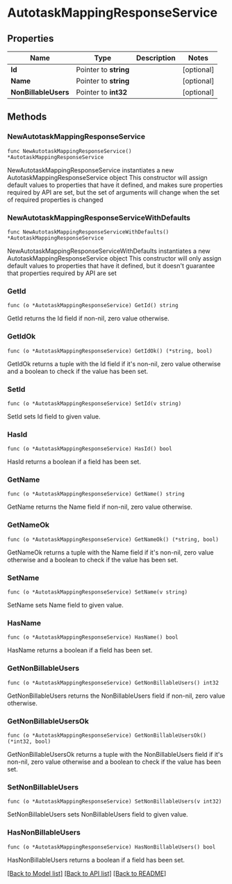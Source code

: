 # AutotaskMappingResponseService

## Properties

Name | Type | Description | Notes
------------ | ------------- | ------------- | -------------
**Id** | Pointer to **string** |  | [optional] 
**Name** | Pointer to **string** |  | [optional] 
**NonBillableUsers** | Pointer to **int32** |  | [optional] 

## Methods

### NewAutotaskMappingResponseService

`func NewAutotaskMappingResponseService() *AutotaskMappingResponseService`

NewAutotaskMappingResponseService instantiates a new AutotaskMappingResponseService object
This constructor will assign default values to properties that have it defined,
and makes sure properties required by API are set, but the set of arguments
will change when the set of required properties is changed

### NewAutotaskMappingResponseServiceWithDefaults

`func NewAutotaskMappingResponseServiceWithDefaults() *AutotaskMappingResponseService`

NewAutotaskMappingResponseServiceWithDefaults instantiates a new AutotaskMappingResponseService object
This constructor will only assign default values to properties that have it defined,
but it doesn't guarantee that properties required by API are set

### GetId

`func (o *AutotaskMappingResponseService) GetId() string`

GetId returns the Id field if non-nil, zero value otherwise.

### GetIdOk

`func (o *AutotaskMappingResponseService) GetIdOk() (*string, bool)`

GetIdOk returns a tuple with the Id field if it's non-nil, zero value otherwise
and a boolean to check if the value has been set.

### SetId

`func (o *AutotaskMappingResponseService) SetId(v string)`

SetId sets Id field to given value.

### HasId

`func (o *AutotaskMappingResponseService) HasId() bool`

HasId returns a boolean if a field has been set.

### GetName

`func (o *AutotaskMappingResponseService) GetName() string`

GetName returns the Name field if non-nil, zero value otherwise.

### GetNameOk

`func (o *AutotaskMappingResponseService) GetNameOk() (*string, bool)`

GetNameOk returns a tuple with the Name field if it's non-nil, zero value otherwise
and a boolean to check if the value has been set.

### SetName

`func (o *AutotaskMappingResponseService) SetName(v string)`

SetName sets Name field to given value.

### HasName

`func (o *AutotaskMappingResponseService) HasName() bool`

HasName returns a boolean if a field has been set.

### GetNonBillableUsers

`func (o *AutotaskMappingResponseService) GetNonBillableUsers() int32`

GetNonBillableUsers returns the NonBillableUsers field if non-nil, zero value otherwise.

### GetNonBillableUsersOk

`func (o *AutotaskMappingResponseService) GetNonBillableUsersOk() (*int32, bool)`

GetNonBillableUsersOk returns a tuple with the NonBillableUsers field if it's non-nil, zero value otherwise
and a boolean to check if the value has been set.

### SetNonBillableUsers

`func (o *AutotaskMappingResponseService) SetNonBillableUsers(v int32)`

SetNonBillableUsers sets NonBillableUsers field to given value.

### HasNonBillableUsers

`func (o *AutotaskMappingResponseService) HasNonBillableUsers() bool`

HasNonBillableUsers returns a boolean if a field has been set.


[[Back to Model list]](../README.md#documentation-for-models) [[Back to API list]](../README.md#documentation-for-api-endpoints) [[Back to README]](../README.md)


